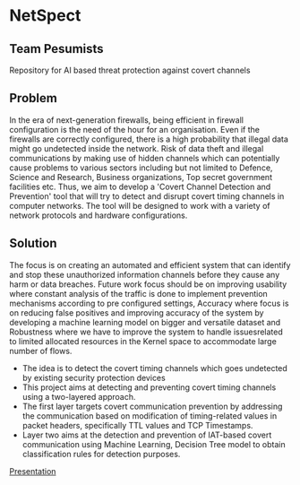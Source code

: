 # NetSpect
## Team Pesumists
Repository for AI based threat protection against covert channels

## Problem 
In the era of next-generation firewalls, being efficient in firewall configuration is the need of the hour for an organisation. Even if the firewalls are correctly configured, there is a high probability that illegal data might go undetected inside the network.
Risk of data theft and illegal communications by making use of hidden channels which can potentially cause problems to various sectors including but not limited to Defence, Science and Research, Business organizations, Top secret government facilities etc.
Thus, we aim to develop a 'Covert Channel Detection and Prevention' tool that will try to detect and disrupt covert timing channels in computer networks. The tool will be designed to work with a variety of network protocols and hardware configurations.

## Solution
The focus is on creating an automated and efficient system that can identify and stop these unauthorized information channels before they cause any harm or data breaches. Future work focus 
should be on improving usability where constant analysis of the traffic is done to implement prevention mechanisms according to pre configured settings, Accuracy where focus is on reducing 
false positives and improving accuracy of the system by developing a machine learning model on bigger and versatile dataset and Robustness where we have to improve the system to handle issuesrelated to limited allocated resources in the Kernel space to accommodate large number of flows.
- The idea is to detect the covert timing channels which goes undetected by existing security protection devices 
- This project aims at detecting and preventing covert timing channels using a two-layered approach. 
- The first layer targets covert communication prevention by addressing the communication based on modification of timing-related values in packet headers, specifically TTL values and TCP Timestamps. 
- Layer two aims at the detection and prevention of IAT-based covert communication using Machine Learning, Decision Tree model to obtain classification rules for detection purposes.

[Presentation](https://www.canva.com/design/DAF9hsGU8G4/RL1L1kRqMNvUjyGEbipFlw/edit?utm_content=DAF9hsGU8G4&utm_campaign=designshare&utm_medium=link2&utm_source=sharebutton)
